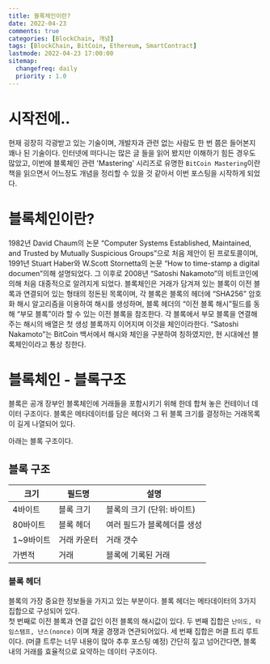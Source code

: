 ```yaml
---
title: 블록체인이란?
date: 2022-04-23
comments: true
categories: [BlockChain, 개념]
tags: [BlockChain, BitCoin, Ethereum, SmartContract]
lastmode: 2022-04-23 17:00:00
sitemap:  
  changefreq: daily
  priority : 1.0
---
```


# 시작전에..

현재 굉장히 각광받고 있는 기술이며, 개발자과 관련 없는 사람도 한 번 쯤은 들어본지 꽤나 된 기술이다.
인터넷에 떠다니는 많은 글 들을 읽어 봤지만 이해하기 힘든 경우도 많았고, 이번에 블록체인 관련 'Mastering' 시리즈로 유명한 `BitCoin Mastering`이란 책을 읽으면서 어느정도 개념을 정리할 수 있을 것 같아서 이번 포스팅을 시작하게 되었다.

# 블록체인이란?

1982년 David Chaum의 논문 “Computer Systems Established, Maintained, and Trusted by Mutually Suspicious Groups”으로 처음 제안이 된 프로토콜이며, 1991년 Stuart Haber와 W.Scott Stornetta의 논문 “How to time-stamp a digital documen”의해 설명되었다.
그 이후로 2008년 “Satoshi Nakamoto”의 비트코인에 의해 처음 대중적으로 알려지게 되었다. 
블록체인은 거래가 담겨져 있는 블록이 이전 블록과 연결되어 있는 형태의 정돈된 목록이며, 각 블록은 블록의 헤더에 “SHA256” 암호화 해시 알고리즘을 이용하여 해시를 생성하며, 블록 헤더의 “이전 블록 해시”필드를 동해 “부모 블록”이라 할 수 있는 이전 블록을 참조한다. 
각 블록에서 부모 블록을 연결해 주는 해시의 배열은 첫 생성 블록까지 이어지며 이것을 체인이라한다. 
“Satoshi Nakamoto”는 BitCoin 백서에서 해시와 체인을 구분하여 칭하였지만, 현 시대에선 블록체인이라고 통상 칭한다. 


# 블록체인 - 블록구조

블록은 공개 장부인 블록체인에 거래들을 포함시키기 위해 한데 합쳐 놓은 컨테이너 데이터 구조이다.
블록은 메타데이터를 담은 헤더와 그 뒤 블록 크기를 결정하는 거래목록이 길게 나열되어 있다.

아래는 블록 구조이다.

## 블록 구조  

|크기|필드명|설명|
|-----|----|--------|
|4바이트|블록 크기|블록의 크기 (단위: 바이트)
|80바이트|블록 헤더|여러 필드가 블록헤더를 생성
|1~9바이트|거래 카운터|거래 갯수
|가변적|거래|블록에 기록된 거래

### 블록 헤더

블록의 가장 중요한 정보들을 가지고 있는 부분이다.
블록 헤더는 메타데이터의 3가지 집합으로 구성되어 있다.  
첫 번째로 이전 블록과 연결 값인 이전 블록의 해시값이 있다.
두 번째 집합은  `난이도, 타임스탬프, 난스(nonce)` 이며 채굴 경쟁과 연관되어있다.
세 번째 집합은 머클 트리 루트이다. (머클 트루는 너무 내용이 많아 추후 포스팅 예정) 간단히 짚고 넘어간다면, 블록 내의 거래를 효율적으로 요약하는 데이터 구조이다.

